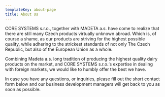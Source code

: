 ```yaml
---
templateKey: about-page
title: About Us
---
```

CORE SYSTEMS s.r.o., together with MADETA a.s. have come to realize that there are still many Czech products virtually unknown abroad. Which is, of course a shame, as our products are striving for the highest possible quality, while adhering to the strickest standards of not only The Czech Republic, but also of the European Union as a whole.

Combining Madeta a.s. long tradition of producing the highest quality dairy products on the market, and CORE SYSTEMS s.r.o.‘s expertise in dealing with foreign markets, we would like to humbly offer the best we have.

In case you have any questions, or inquiries, please fill out the short contact form below and our business development managers will get back to you as soon as possible.
